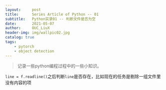 ```yaml
---
layout:     post
title:      Series Article of Python -- 01
subtitle:   Python实录01 -- 判断文件是否为空    
date:       2021-05-07
author:     OUC_LiuX
header-img: img/wallpic02.jpg
catalog: true
tags:
    - pytorch
    - object detection
---
```


<head>
    <script src="https://cdn.mathjax.org/mathjax/latest/MathJax.js?config=TeX-AMS-MML_HTMLorMML" type="text/javascript"></script>
    <script type="text/x-mathjax-config">
        MathJax.Hub.Config({
            tex2jax: {
            skipTags: ['script', 'noscript', 'style', 'textarea', 'pre'],
            inlineMath: [['$','$']]
            }
        });
    </script>
</head>   

> 记录一些python编程过程中的一些小知识。     

`line = f.readline()`之后判断`line`是否存在，比如现在的任务是剔除一组文件里没有内容的项